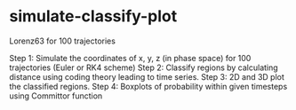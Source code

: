 # simulate-classify-plot
Lorenz63 for 100 trajectories

Step 1: Simulate the coordinates of x, y, z (in phase space) for 100 trajectories (Euler or RK4 scheme)
Step 2: Classify regions by calculating distance using coding theory leading to time series.
Step 3: 2D and 3D plot the classified regions.
Step 4: Boxplots of probability within given timesteps using Committor function
